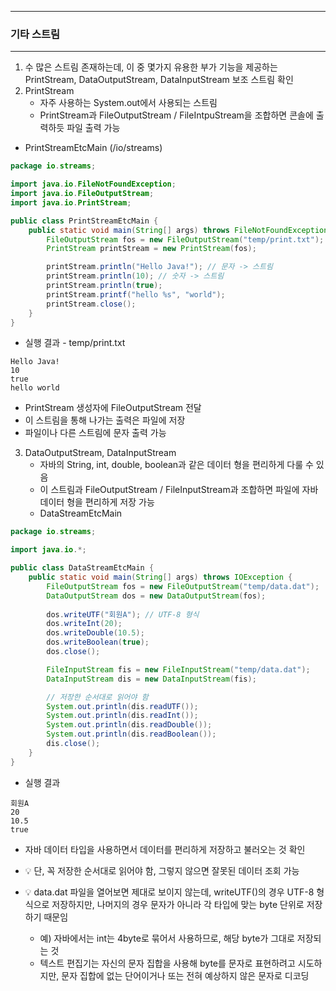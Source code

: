 -----
### 기타 스트림
-----
1. 수 많은 스트림 존재하는데, 이 중 몇가지 유용한 부가 기능을 제공하는 PrintStream, DataOutputStream, DataInputStream 보조 스트림 확인
2. PrintStream
   - 자주 사용하는 System.out에서 사용되는 스트림
   - PrintStream과 FileOutputStream / FileIntpuStream을 조합하면 콘솔에 출력하듯 파일 출력 가능

  - PrintStreamEtcMain (/io/streams)
```java
package io.streams;

import java.io.FileNotFoundException;
import java.io.FileOutputStream;
import java.io.PrintStream;

public class PrintStreamEtcMain {
    public static void main(String[] args) throws FileNotFoundException {
        FileOutputStream fos = new FileOutputStream("temp/print.txt");
        PrintStream printStream = new PrintStream(fos);

        printStream.println("Hello Java!"); // 문자 -> 스트림
        printStream.println(10); // 숫자 -> 스트림
        printStream.println(true);
        printStream.printf("hello %s", "world");
        printStream.close();
    }
}
```

  - 실행 결과 - temp/print.txt
```
Hello Java!
10
true
hello world
```

  - PrintStream 생성자에 FileOutputStream 전달
  - 이 스트림을 통해 나가는 출력은 파일에 저장
  - 파일이나 다른 스트림에 문자 출력 가능

3. DataOutputStream, DataInputStream
   - 자바의 String, int, double, boolean과 같은 데이터 형을 편리하게 다룰 수 있음
   - 이 스트림과 FileOutputStream / FileInputStream과 조합하면 파일에 자바 데이터 형을 편리하게 저장 가능
   - DataStreamEtcMain
```java
package io.streams;

import java.io.*;

public class DataStreamEtcMain {
    public static void main(String[] args) throws IOException {
        FileOutputStream fos = new FileOutputStream("temp/data.dat");
        DataOutputStream dos = new DataOutputStream(fos);
        
        dos.writeUTF("회원A"); // UTF-8 형식
        dos.writeInt(20);
        dos.writeDouble(10.5);
        dos.writeBoolean(true);
        dos.close();

        FileInputStream fis = new FileInputStream("temp/data.dat");
        DataInputStream dis = new DataInputStream(fis);

        // 저장한 순서대로 읽어야 함
        System.out.println(dis.readUTF());
        System.out.println(dis.readInt());
        System.out.println(dis.readDouble());
        System.out.println(dis.readBoolean());
        dis.close();
    }
}
```
   - 실행 결과
```
회원A
20
10.5
true
```
   - 자바 데이터 타입을 사용하면서 데이터를 편리하게 저장하고 불러오는 것 확인
   - 💡 단, 꼭 저장한 순서대로 읽어야 함, 그렇지 않으면 잘못된 데이터 조회 가능

   - 💡 data.dat 파일을 열어보면 제대로 보이지 않는데, writeUTF()의 경우 UTF-8 형식으로 저장하지만, 나머지의 경우 문자가 아니라 각 타입에 맞는 byte 단위로 저장하기 때문임
     + 예) 자바에서는 int는 4byte로 묶어서 사용하므로, 해당 byte가 그대로 저장되는 것
     + 텍스트 편집기는 자신의 문자 집합을 사용해 byte를 문자로 표현하려고 시도하지만, 문자 집합에 없는 단어이거나 또는 전혀 예상하지 않은 문자로 디코딩
     
